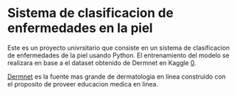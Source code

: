 # Sistema de clasificacion de enfermedades en la piel

Este es un proyecto univrsitario que consiste en un sistema de clasificacion de enfermedades de la piel usando Python. El entrenamiento del modelo se realizara en base a el dataset obtenido de Dermnet en Kaggle [0].

[Dermnet][1] es la fuente mas grande de dermatologia en linea construido con el proposito de proveer educacion medica en linea.

[0]: https://www.kaggle.com/shubhamgoel27/dermnet/download
[1]: http://www.dermnet.com/

